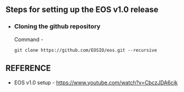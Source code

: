 ## Steps for setting up the EOS v1.0 release 
* ### Cloning the github repository
  Command - 
  
  ```git clone https://github.com/EOSIO/eos.git --recursive```
  
## REFERENCE
* EOS v1.0 setup - https://www.youtube.com/watch?v=CbczJDA6cik
